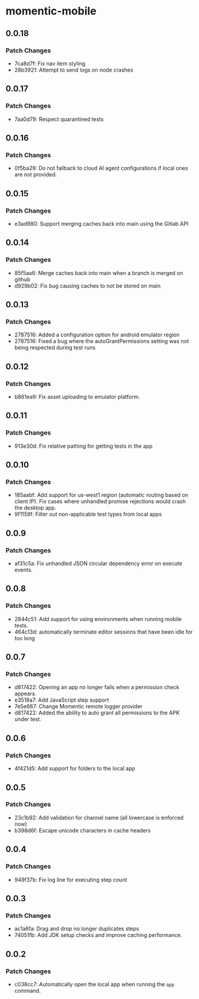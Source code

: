 # momentic-mobile

## 0.0.18

### Patch Changes

- 7ca8d7f: Fix nav item styling
- 28b3921: Attempt to send logs on node crashes

## 0.0.17

### Patch Changes

- 7aa0d79: Respect quarantined tests

## 0.0.16

### Patch Changes

- 0f5ba29: Do not fallback to cloud AI agent configurations if local ones are not provided.

## 0.0.15

### Patch Changes

- e3ad980: Support merging caches back into main using the Gitlab API

## 0.0.14

### Patch Changes

- 85f5aa6: Merge caches back into main when a branch is merged on github
- d929b02: Fix bug causing caches to not be stored on main

## 0.0.13

### Patch Changes

- 2787516: Added a configuration option for android emulator region
- 2787516: Fixed a bug where the autoGrantPermissions setting was not being respected during test runs

## 0.0.12

### Patch Changes

- b861ea9: Fix asset uploading to emulator platform.

## 0.0.11

### Patch Changes

- 913e30d: Fix relative pathing for getting tests in the app

## 0.0.10

### Patch Changes

- 185aabf: Add support for us-west1 region (automatic routing based on client IP). Fix cases where unhandled promise rejections would crash the desktop app.
- 9f1159f: Filter out non-applicable test types from local apps

## 0.0.9

### Patch Changes

- af31c5a: Fix unhandled JSON circular dependency error on execute events.

## 0.0.8

### Patch Changes

- 2844c51: Add support for using environments when running mobile tests.
- 464c13d: automatically terminate editor sessions that have been idle for too long

## 0.0.7

### Patch Changes

- d817422: Opening an app no longer fails when a permission check appears.
- e3518a7: Add JavaScript step support
- 7e5e667: Change Momentic remote logger provider
- d817422: Added the ability to auto grant all permissions to the APK under test.

## 0.0.6

### Patch Changes

- 4f421d5: Add support for folders to the local app

## 0.0.5

### Patch Changes

- 23c1b92: Add validation for channel name (all lowercase is enforced now)
- b398d6f: Escape unicode characters in cache headers

## 0.0.4

### Patch Changes

- 949f37b: Fix log line for executing step count

## 0.0.3

### Patch Changes

- ac1a6fa: Drag and drop no longer duplicates steps
- 74051fb: Add JDK setup checks and improve caching performance.

## 0.0.2

### Patch Changes

- c038cc7: Automatically open the local app when running the `app` command.
